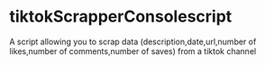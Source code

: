 # tiktokScrapperConsolescript
A script allowing you to scrap data (description,date,url,number of likes,number of comments,number of saves) from a tiktok channel
